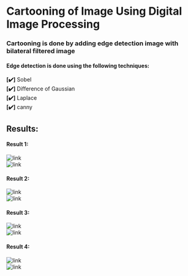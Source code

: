 # Cartooning of Image Using Digital Image Processing
### Cartooning is done by adding edge detection image with bilateral filtered image <br>
#### Edge detection is done using the following techniques: <br>
**[:heavy_check_mark:]** Sobel <br>
**[:heavy_check_mark:]** Difference of Gaussian <br>
**[:heavy_check_mark:]** Laplace <br>
**[:heavy_check_mark:]** canny <br>
## Results: <br>
#### Result 1: <br>
![link](https://github.com/salmeenessam/cartooning-of-image-using-dip/blob/master/content/baby.png) <br>
![link](https://github.com/salmeenessam/cartooning-of-image-using-dip/blob/master/results/res1.png) <br>
#### Result 2: <br>
![link](https://i.stack.imgur.com/Xxh5f.png) <br>
![link](https://github.com/salmeenessam/cartooning-of-image-using-dip/blob/master/results/res2.png) <br>
#### Result 3: <br>
![link](https://github.com/salmeenessam/cartooning-of-image-using-dip/blob/master/content/car.png) <br>
![link](https://github.com/salmeenessam/cartooning-of-image-using-dip/blob/master/results/res3.png) <br>
#### Result 4: <br>
![link](https://github.com/salmeenessam/cartooning-of-image-using-dip/blob/master/content/Lenna.png) <br>
![link](https://github.com/salmeenessam/cartooning-of-image-using-dip/blob/master/results/res4.png) <br>
